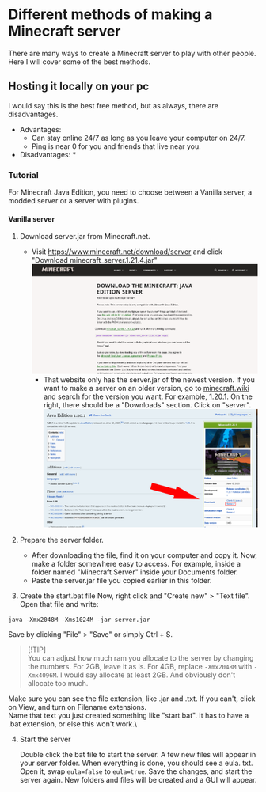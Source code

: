 # Different methods of making a Minecraft server

There are many ways to create a Minecraft server to play with other people. Here I will cover some of the best methods.

## Hosting it locally on your pc

I would say this is the best free method, but as always, there are disadvantages.

* Advantages:
  * Can stay online 24/7 as long as you leave your computer on 24/7.
  * Ping is near 0 for you and friends that live near you.
* Disadvantages:
  * 

### Tutorial

For Minecraft Java Edition, you need to choose between a Vanilla server, a modded server or a server with plugins.

#### Vanilla server

1. Download server.jar from Minecraft.net.
   * Visit https://www.minecraft.net/download/server and click "Download minecraft_server.1.21.4.jar"
 ![minecraft.net server download](mc.net_serverdl.png)
     * That website only has the server.jar of the newest version. If you want to make a server on an older version, go to [minecraft.wiki](https://minecraft.wiki) and search for the version you want. For examble, [1.20.1](https://minecraft.wiki/w/Java_Edition_1.20.1). On the right, there should be a "Downloads" section. Click on "server".\
 ![minecraft.wiki server download](mc.wiki_serverdl.png)
  
2. Prepare the server folder.
   * After downloading the file, find it on your computer and copy it. Now, make a folder somewhere easy to access. For example, inside a folder named "Minecraft Server" inside your Documents folder.
   * Paste the server.jar file you copied earlier in this folder.

3. Create the start.bat file
    Now, right click and "Create new" > "Text file".\
    Open that file and write:
```
java -Xmx2048M -Xms1024M -jar server.jar
```
   Save by clicking "File" > "Save" or simply Ctrl + S.
   > [!TIP]\
   > You can adjust how much ram you allocate to the server by changing the numbers. For 2GB, leave it as is. For 4GB, replace ```-Xmx2048M``` with ```-Xmx4096M```. I would say allocate at least 2GB. And obviously don't allocate too much.

   Make sure you can see the file extension, like .jar and .txt. If you can't, click on View, and turn on Filename extensions.\
   Name that text  you just created something like "start.bat". It has to have a .bat extension, or else this won't work.\

4. Start the server

   Double click the bat file to start the server. A few new files will appear in your server folder. When everything is done, you should see a eula. txt. Open it, swap ```eula=false``` to ```eula=true```. Save the changes, and start the server again. New folders and files will be created and a GUI will appear.
